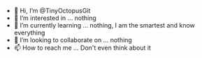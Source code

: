 - 👋 Hi, I’m @TinyOctopusGit
- 👀 I’m interested in ... nothing
- 🌱 I’m currently learning ... nothing, I am the smartest and know everything
- 💞️ I’m looking to collaborate on ... nothing
- 📫 How to reach me ... Don't even think about it

<!---
TinyOctopusGit/TinyOctopusGit is a ✨ special ✨ repository because its `README.md` (this file) appears on your GitHub profile.
You can click the Preview link to take a look at your changes.
--->
